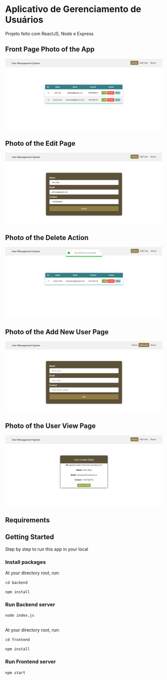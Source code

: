 # Aplicativo de Gerenciamento de Usuários

Projeto feito com ReactJS, Node e Express

## Front Page Photo of the App

<img src="/frontend/assets/front-page.png" />

## Photo of the Edit Page

<img src="/frontend/assets/edit-page.png" />

## Photo of the Delete Action

<img src="/frontend/assets/deleted-user.png" />

## Photo of the Add New User Page

<img src="/frontend/assets/add-new-user.png" />

## Photo of the User View Page

<img src="/frontend/assets/view-user.png" />

## Requirements

## Getting Started

Step by step to run this app in your local

### Install packages

At your directory root, run:

```
cd backend
```

```
npm install
```

### Run Backend server

```
node index.js
```
<br>
At your directory root, run:

```
cd frontend
```

```
npm install
```

### Run Frontend server

```
npm start
```
